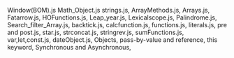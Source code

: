 Window(BOM).js
Math_Object.js
strings.js,
ArrayMethods.js,
Arrays.js,
Fatarrow.js,
HOFunctions.js,
Leap_year.js,
Lexicalscope.js,
Palindrome.js,
Search_filter_Array.js,
backtick.js,
calcfunction.js,
functions.js,
literals.js,
pre and post.js,
star.js,
strconcat.js,
stringrev.js,
sumFunctions.js,
var,let,const.js,
dateObject.js,
Objects,
pass-by-value and reference,
this keyword,
Synchronous and Asynchronous,